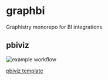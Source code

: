 # graphbi
Graphistry monorepo for BI integrations

## pbiviz

![example workflow](https://github.com/graphistry/graphbi/actions/workflows/build.yml/badge.svg)

[pbiviz template](pbiviz/README.md)
